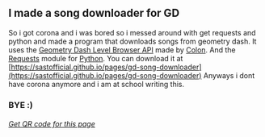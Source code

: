 ## I made a song downloader for GD
So i got corona and i was bored so i messed around with get requests and python and made a program that downloads songs from geometry dash.
It uses the [Geometry Dash Level Browser API](https://gdbrowser.com/api) made by [Colon](https://gdcolon.com/). 
And the [Requests](https://pypi.org/project/requests/) module for [Python](https://www.python.org/).
You can download it at [https://sastofficial.github.io/pages/gd-song-downloader](https://sastofficial.github.io/pages/gd-song-downloader)
Anyways i dont have corona anymore and i am at school writing this.
### BYE :)
###### [Get QR code for this page](https://sastofficial.github.io/assets/img/qr/gdsongdownload%20blog%20post%20qr.png)
